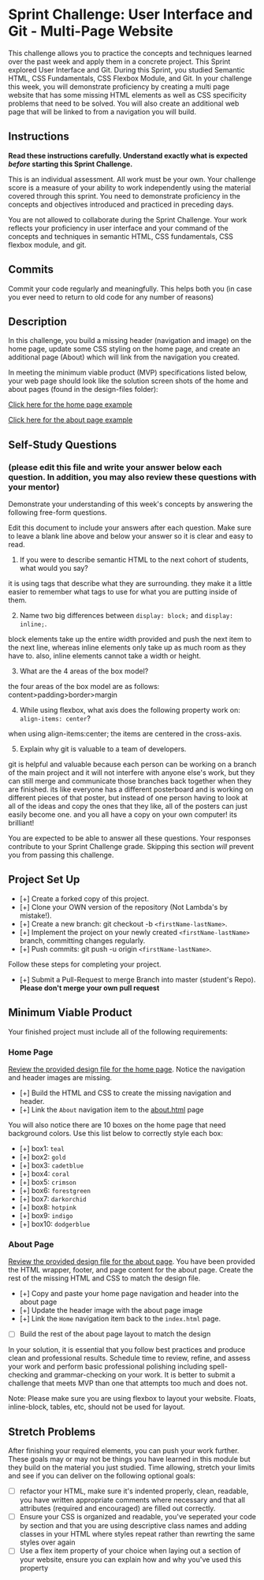 # Sprint Challenge: User Interface and Git - Multi-Page Website

This challenge allows you to practice the concepts and techniques learned over the past week and apply them in a concrete project. This Sprint explored User Interface and Git. During this Sprint, you studied Semantic HTML, CSS Fundamentals, CSS Flexbox Module, and Git. In your challenge this week, you will demonstrate proficiency by creating a multi page website that has some missing HTML elements as well as CSS specificity problems that need to be solved.  You will also create an additional web page that will be linked to from a navigation you will build.

## Instructions

**Read these instructions carefully. Understand exactly what is expected _before_ starting this Sprint Challenge.**

This is an individual assessment. All work must be your own. Your challenge score is a measure of your ability to work independently using the material covered through this sprint. You need to demonstrate proficiency in the concepts and objectives introduced and practiced in preceding days.

You are not allowed to collaborate during the Sprint Challenge. Your work reflects your proficiency in user interface and your command of the concepts and techniques in semantic HTML, CSS fundamentals, CSS flexbox module, and git.


## Commits

Commit your code regularly and meaningfully. This helps both you (in case you ever need to return to old code for any number of reasons)

## Description

In this challenge, you build a missing header (navigation and image) on the home page, update some CSS styling on the home page, and create an additional page (About) which will link from the navigation you created.

In meeting the minimum viable product (MVP) specifications listed below, your web page should look like the solution screen shots of the home and about pages (found in the design-files folder):

[Click here for the home page example](https://tk-assets.lambdaschool.com/39a49225-8ac9-43da-aa90-514fd60ae99a_sprint-challenge-ui-home-example.png)

[Click here for the about page example](https://tk-assets.lambdaschool.com/ede1bb1a-63ff-4801-8c02-3efa2f603190_sprint-challenge-ui-about-example.png)

## Self-Study Questions 
### (please edit this file and write your answer below each question. In addition, you may also review these questions with your mentor)

Demonstrate your understanding of this week's concepts by answering the following free-form questions.

Edit this document to include your answers after each question. Make sure to leave a blank line above and below your answer so it is clear and easy to read.

1. If you were to describe semantic HTML to the next cohort of students, what would you say?

it is using tags that describe what they are surrounding. they make it a little easier to remember what tags to use for what you are putting inside of them.

2. Name two big differences between ```display: block;``` and ```display: inline;```.

block elements take up the entire width provided and push the next item to the next line, whereas inline elements only take up as much room as they have to. also, inline elements cannot take a width or height.

3. What are the 4 areas of the box model?

the four areas of the box model are as follows:
content>padding>border>margin

4. While using flexbox, what axis does the following property work on: ```align-items: center```?

when using align-items:center; the items are centered in the cross-axis.

5. Explain why git is valuable to a team of developers.

git is helpful and valuable because each person can be working on a branch of the main project and it will not interfere with anyone else's work, but they can still merge and communicate those branches back together when they are finished. its like everyone has a different posterboard and is working on different pieces of that poster, but instead of one person having to look at all of the ideas and copy the ones that they like, all of the posters can just easily become one. and you all have a copy on your own computer! its brilliant!

You are expected to be able to answer all these questions. Your responses contribute to your Sprint Challenge grade. Skipping this section *will* prevent you from passing this challenge.

## Project Set Up

- [+] Create a forked copy of this project.
- [+] Clone your OWN version of the repository (Not Lambda's by mistake!).
- [+] Create a new branch: git checkout -b `<firstName-lastName>`.
- [+] Implement the project on your newly created `<firstName-lastName>` branch, committing changes regularly.
- [+] Push commits: git push -u origin `<firstName-lastName>`.
 
Follow these steps for completing your project.

- [+] Submit a Pull-Request to merge <firstName-lastName> Branch into master (student's  Repo). **Please don't merge your own pull request**



## Minimum Viable Product

Your finished project must include all of the following requirements:

### Home Page

[Review the provided design file for the home page](design-files/home.png).  Notice the navigation and header images are missing.

* [+] Build the HTML and CSS to create the missing navigation and header.
* [+] Link the `About` navigation item to the [about.html](about.html) page

You will also notice there are 10 boxes on the home page that need background colors.  Use this list below to correctly style each box:

* [+] box1: `teal`
* [+] box2: `gold`
* [+] box3: `cadetblue`
* [+] box4: `coral`
* [+] box5: `crimson`
* [+] box6: `forestgreen`
* [+] box7: `darkorchid`
* [+] box8: `hotpink`
* [+] box9: `indigo`
* [+] box10: `dodgerblue`

### About Page

[Review the provided design file for the about page](design-files/about.png). You have been provided the HTML wrapper, footer, and page content for the about page. Create the rest of the missing HTML and CSS to match the design file.

* [+] Copy and paste your home page navigation and header into the about page
* [+] Update the header image with the about page image
* [+] Link the `Home` navigation item back to the `index.html` page.
* [ ] Build the rest of the about page layout to match the design

In your solution, it is essential that you follow best practices and produce clean and professional results. Schedule time to review, refine, and assess your work and perform basic professional polishing including spell-checking and grammar-checking on your work. It is better to submit a challenge that meets MVP than one that attempts too much and does not.

Note: Please make sure you are using flexbox to layout your website. Floats, inline-block, tables, etc, should not be used for layout. 

## Stretch Problems

After finishing your required elements, you can push your work further. These goals may or may not be things you have learned in this module but they build on the material you just studied. Time allowing, stretch your limits and see if you can deliver on the following optional goals:

* [ ] refactor your HTML, make sure it's indented properly, clean, readable, you have written appropriate comments where necessary and that all attributes (required and encouraged) are filled out correctly.  
* [ ] Ensure your CSS is organized and readable, you've seperated your code by section and that you are using descriptive class names and adding classes in your HTML where styles repeat rather than rewrting the same styles over again
* [ ] Use a flex item property of your choice when laying out a section of your website, ensure you can explain how and why you've used this property 
